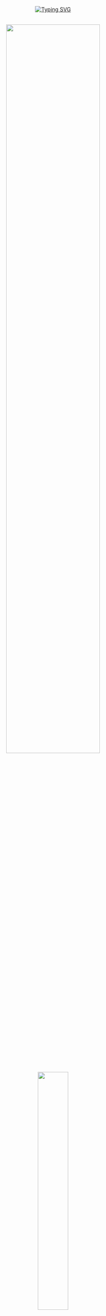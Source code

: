 <div align="center">

[![Typing SVG](https://readme-typing-svg.herokuapp.com/?color=5D7EF7FF&size=35&center=true&vCenter=true&width=1000&lines=Hello,+I'm+Raphael+Torres!+👋;+Welcome!+:%29)](https://git.io/typing-svg)

</div><br>

<div style="border: none;">

<div align="center">
  <img width="70%" src="https://i.ytimg.com/vi/vTsPMmeSexk/maxresdefault.jpg">
<!--   <img height="170em" src="https://github-readme-stats.vercel.app/api/top-langs/?username=raphavtorres&layout=compact&langs_count=6&theme=radical&hide=html,blade,css,scss,php"/> -->
  <a href="https://github.com/raphavtorres">
<div>

<div style="display: inline_block" align="center"><br>
  <img src="https://skillicons.dev/icons?i=solidity,typescript,react,nextjs,java,spring,docker,linux,py&perline=20" width="40%"/>
</div>
  
<div align="center">

  ## About Me

  ### Currently learning:
🤖 GenAI | 📦⛓ Blockchain - Web3.0

  ### Academic
💻 Junior Technician in Digital Solutions: BOSCH (GS/LA) <br>
🌱 Technical Apprentice in Digital Solutions: CaP/ETS BOSCH (2023 - 2024) <br>
📚 Studying Software Engineering (2023 - 2026): Uninter <br>
🎓 Education: Technician in Systems Development Integrated to High School (2020 - 2022): ETEC Bento Quirino <br>
</div>
 
  ##
  <div align="center"> 
    <a href="https://www.linkedin.com/in/raphaelvtorres" target="_blank" rel="next">
      <img src="https://img.shields.io/badge/-LinkedIn-%230077B5?style=for-the-badge&logo=linkedin&logoColor=white" target="_blank">
    </a> 
  </div>

